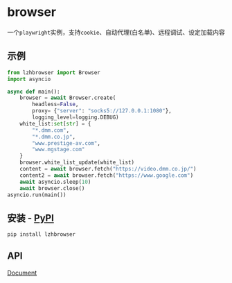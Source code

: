 # browser
一个`playwright`实例，支持`cookie`、自动代理(白名单)、远程调试、设定加载内容

## 示例
```python
from lzhbrowser import Browser
import asyncio

async def main():
    browser = await Browser.create(
        headless=False,
        proxy= {"server": "socks5://127.0.0.1:1080"},
        logging_level=logging.DEBUG)
    white_list:set[str] = {
        "*.dmm.com",
        "*.dmm.co.jp",
        "www.prestige-av.com",
        "www.mgstage.com"
    }
    browser.white_list_update(white_list)
    content = await browser.fetch("https://video.dmm.co.jp/")
    content2 = await browser.fetch("https://www.google.com")
    await asyncio.sleep(10)
    await browser.close()
asyncio.run(main())

```

## 安装 - [PyPI](https://pypi.org/project/lzhbrowser/)
```bash
pip install lzhbrowser
```

## API
[Document](https://zhhtdm.github.io/pypi-browser/)


